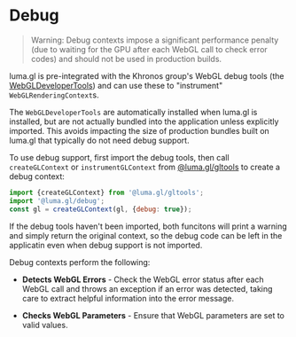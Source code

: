 # Debug

> Warning: Debug contexts impose a significant performance penalty (due to waiting for the GPU after each WebGL call to check error codes) and should not be used in production builds.

luma.gl is pre-integrated with the Khronos group's WebGL debug tools (the [WebGLDeveloperTools](https://github.com/KhronosGroup/WebGLDeveloperTools)) and can use these to "instrument" `WebGLRenderingContext`s.

The `WebGLDeveloperTools` are automatically installed when luma.gl is installed, but are not actually bundled into the application unless explicitly imported. This avoids impacting the size of production bundles built on luma.gl that typically do not need debug support.

To use debug support, first import the debug tools, then call `createGLContext` or `instrumentGLContext` from [@luma.gl/gltools](/docs/api-reference/gltools/context) to create a debug context:

```js
import {createGLContext} from '@luma.gl/gltools';
import '@luma.gl/debug';
const gl = createGLContext(gl, {debug: true});
```

If the debug tools haven't been imported, both funcitons will print a warning and simply return the original context, so the debug code can be left in the applicatin even when debug support is not imported.

Debug contexts perform the following:

* **Detects WebGL Errors** - Check the WebGL error status after each WebGL call and throws an exception if an error was detected, taking care to extract helpful information into the error message.

* **Checks WebGL Parameters** - Ensure that WebGL parameters are set to valid values.
